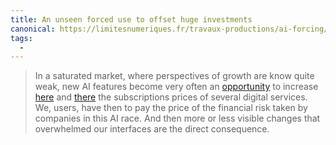 ```yaml
---
title: An unseen forced use to offset huge investments
canonical: https://limitesnumeriques.fr/travaux-productions/ai-forcing/en
tags:
  -
---
```


> In a saturated market, where perspectives of growth are know quite weak, new AI features become very often an [opportunity](https://www.wheresyoured.at/saaspocalypse-now/) to increase [here](https://www.theverge.com/2024/9/3/24234698/canva-price-increase-300-percent-ai-features) and [there](https://www.lemondeinformatique.fr/actualites/lire-en-integrant-copilot-microsoft365-voit-ses-tarifs-augmenter-pour-les-particuliers-95817.html) the subscriptions prices of several digital services. We, users, have then to pay the price of the financial risk taken by companies in this AI race. And then more or less visible changes that overwhelmed our interfaces are the direct consequence.
